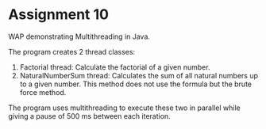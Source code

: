 # Assignment 10
WAP demonstrating Multithreading in Java.

The program creates 2 thread classes:
1. Factorial thread: Calculate the factorial of a given number.
2. NaturalNumberSum thread: Calculates the sum of all natural numbers up to a given number. This method does not use the formula but the brute force method.

The program uses multithreading to execute these two in parallel while giving a pause of 500 ms between each iteration.

